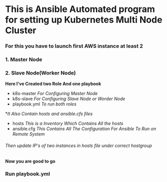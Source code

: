 # This is Ansible Automated program for setting up Kubernetes Multi Node Cluster
### For this you have to launch first AWS instance at least 2
### 1. Master Node
### 2. Slave Node(Worker Node)

**Here I've Created two Role And one playbook**
* k8s-master *For Configuring Master Node*
* k8s-slave *For Configuring Slave Node or Worder Node*
* playbook.yml *To run both roles*

**It Also Contain hosts and ansible.cfs files*
* hosts *This is a Inventory Which Contains All the hosts*
* ansible.cfg *This Contains All The Configuration For Ansible To Run on Remote System*

###### Then update IP's of two instances in hosts file under correct hostgroup

**Now you are good to go**

### Run playbook.yml
